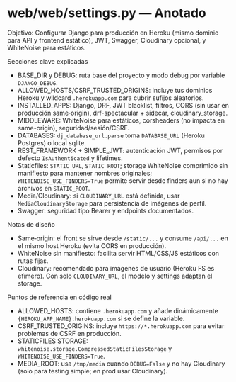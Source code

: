 # web/web/settings.py — Anotado

Objetivo: Configurar Django para producción en Heroku (mismo dominio para API y frontend estático), JWT, Swagger, Cloudinary opcional, y WhiteNoise para estáticos.

Secciones clave explicadas

- BASE_DIR y DEBUG: ruta base del proyecto y modo debug por variable `DJANGO_DEBUG`.
- ALLOWED_HOSTS/CSRF_TRUSTED_ORIGINS: incluye tus dominios Heroku y wildcard `.herokuapp.com` para cubrir sufijos aleatorios.
- INSTALLED_APPS: Django, DRF, JWT blacklist, filtros, CORS (sin usar en producción same‑origin), drf-spectacular + sidecar, cloudinary_storage.
- MIDDLEWARE: WhiteNoise para estáticos, corsheaders (no impacta en same-origin), seguridad/sesión/CSRF.
- DATABASES: `dj_database_url.parse` toma `DATABASE_URL` (Heroku Postgres) o local sqlite.
- REST_FRAMEWORK + SIMPLE_JWT: autenticación JWT, permisos por defecto `IsAuthenticated` y lifetimes.
- Staticfiles: `STATIC_URL`, `STATIC_ROOT`; storage WhiteNoise comprimido sin manifiesto para mantener nombres originales; `WHITENOISE_USE_FINDERS=True` permite servir desde finders aun si no hay archivos en `STATIC_ROOT`.
- Media/Cloudinary: si `CLOUDINARY_URL` está definida, usar `MediaCloudinaryStorage` para persistencia de imágenes de perfil.
- Swagger: seguridad tipo Bearer y endpoints documentados.

Notas de diseño

- Same‑origin: el front se sirve desde `/static/...` y consume `/api/...` en el mismo host Heroku (evita CORS en producción).
- WhiteNoise sin manifiesto: facilita servir HTML/CSS/JS estáticos con rutas fijas.
- Cloudinary: recomendado para imágenes de usuario (Heroku FS es efímero). Con solo `CLOUDINARY_URL`, el modelo y settings adaptan el storage.

Puntos de referencia en código real

- ALLOWED_HOSTS: contiene `.herokuapp.com` y añade dinámicamente `{HEROKU_APP_NAME}.herokuapp.com` si se define la variable.
- CSRF_TRUSTED_ORIGINS: incluye `https://*.herokuapp.com` para evitar problemas de CSRF en producción.
- STATICFILES STORAGE: `whitenoise.storage.CompressedStaticFilesStorage` y `WHITENOISE_USE_FINDERS=True`.
- MEDIA_ROOT: usa `/tmp/media` cuando `DEBUG=False` y no hay Cloudinary (solo para testing simple; en prod usar Cloudinary).

